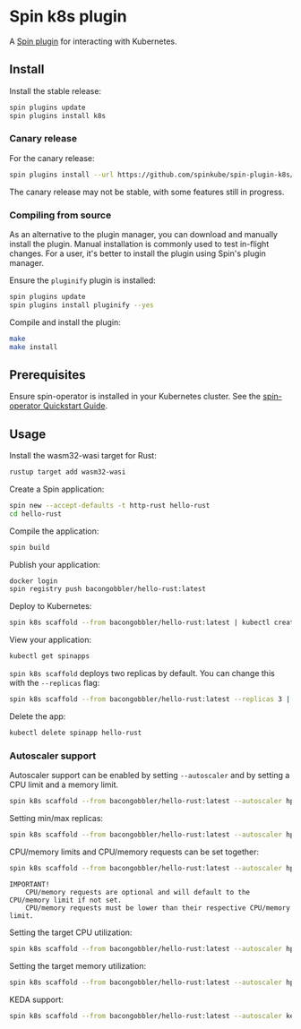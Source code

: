 # Spin k8s plugin

A [Spin plugin](https://github.com/fermyon/spin-plugins) for interacting with Kubernetes.

## Install

Install the stable release:

```sh
spin plugins update
spin plugins install k8s
```

### Canary release

For the canary release:

```sh
spin plugins install --url https://github.com/spinkube/spin-plugin-k8s/releases/download/canary/k8s.json
```

The canary release may not be stable, with some features still in progress.

### Compiling from source

As an alternative to the plugin manager, you can download and manually install the plugin. Manual installation is
commonly used to test in-flight changes. For a user, it's better to install the plugin using Spin's plugin manager.

Ensure the `pluginify` plugin is installed:

```sh
spin plugins update
spin plugins install pluginify --yes
```

Compile and install the plugin:

```sh
make
make install
```

## Prerequisites

Ensure spin-operator is installed in your Kubernetes cluster. See the [spin-operator Quickstart
Guide](https://github.com/spinkube/spin-operator/blob/main/documentation/content/quickstart.md).

## Usage

Install the wasm32-wasi target for Rust:

```sh
rustup target add wasm32-wasi
```

Create a Spin application:

```sh
spin new --accept-defaults -t http-rust hello-rust
cd hello-rust
```

Compile the application:

```sh
spin build
```

Publish your application:

```sh
docker login
spin registry push bacongobbler/hello-rust:latest
```

Deploy to Kubernetes:

```sh
spin k8s scaffold --from bacongobbler/hello-rust:latest | kubectl create -f -
```

View your application:

```sh
kubectl get spinapps
```

`spin k8s scaffold` deploys two replicas by default. You can change this with the `--replicas` flag:

```sh
spin k8s scaffold --from bacongobbler/hello-rust:latest --replicas 3 | kubectl apply -f -
```

Delete the app:

```sh
kubectl delete spinapp hello-rust
```

### Autoscaler support

Autoscaler support can be enabled by setting `--autoscaler` and by setting a CPU limit and a memory limit.

```sh
spin k8s scaffold --from bacongobbler/hello-rust:latest --autoscaler hpa --cpu-limit 100m --memory-limit 128Mi
```

Setting min/max replicas:

```sh
spin k8s scaffold --from bacongobbler/hello-rust:latest --autoscaler hpa --cpu-limit 100m --memory-limit 128Mi --replicas 1 --max-replicas 10
```

CPU/memory limits and CPU/memory requests can be set together:

```sh
spin k8s scaffold --from bacongobbler/hello-rust:latest --autoscaler hpa --cpu-limit 100m --memory-limit 128Mi --cpu-request 50m --memory-request 64Mi
```

```text
IMPORTANT!
    CPU/memory requests are optional and will default to the CPU/memory limit if not set.
    CPU/memory requests must be lower than their respective CPU/memory limit.
```

Setting the target CPU utilization:

```sh
spin k8s scaffold --from bacongobbler/hello-rust:latest --autoscaler hpa --cpu-limit 100m --memory-limit 128Mi --autoscaler-target-cpu-utilization 50
```

Setting the target memory utilization:

```sh
spin k8s scaffold --from bacongobbler/hello-rust:latest --autoscaler hpa --cpu-limit 100m --memory-limit 128Mi --autoscaler-target-memory-utilization 50
```

KEDA support:

```sh
spin k8s scaffold --from bacongobbler/hello-rust:latest --autoscaler keda --cpu-limit 100m --memory-limit 128Mi
```
